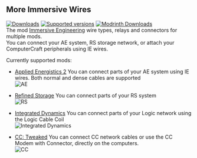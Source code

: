 ## More Immersive Wires
[![Downloads](https://cf.way2muchnoise.eu/full_850891_downloads.svg)](https://www.curseforge.com/minecraft/mc-mods/more-immersive-wires) [![Supported versions](https://cf.way2muchnoise.eu/versions/850891.svg)](https://www.curseforge.com/minecraft/mc-mods/more-immersive-wires) [![Modrinth Downloads](https://img.shields.io/modrinth/dt/ekzqyEZL)](https://modrinth.com/mod/ekzqyEZL)  
The mod [Immersive Engineering](https://www.curseforge.com/minecraft/mc-mods/immersive-engineering) wire types, relays and connectors for multiple mods.  
You can connect your AE system, RS storage network, or attach your ComputerCraft peripherals using IE wires.

Currently supported mods:  
- [Applied Energistics 2](https://www.curseforge.com/minecraft/mc-mods/applied-energistics-2)
You can connect parts of your AE system using IE wires. Both normal and dense cables are supported  
![AE](https://cdn.modrinth.com/data/ekzqyEZL/images/23f97be02fa3993784c9ed07b44563228733f094.png)

- [Refined Storage](https://www.curseforge.com/minecraft/mc-mods/refined-storage)
You can connect parts of your RS system  
![RS](https://cdn.modrinth.com/data/ekzqyEZL/images/ccd5274bad2eece1caff968fb4099ee706a75bb5.png)  

- [Integrated Dynamics](https://www.curseforge.com/minecraft/mc-mods/integrated-dynamics)
You can connect parts of your Logic network using the Logic Cable Coil  
![Integrated Dynamics](https://cdn.modrinth.com/data/ekzqyEZL/images/af3f1881d380d4cbcf11a2cce55654911ec34ccd.png)  

- [CC: Tweaked](https://www.curseforge.com/minecraft/mc-mods/cc-tweaked)
You can connect  CC network cables or use the CC Modem with Connector, directly on the computers.  
![CC](https://cdn.modrinth.com/data/ekzqyEZL/images/d36aa5c2606b07c76e5d101bcb88a629a494c833.png)
